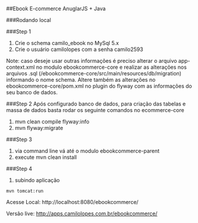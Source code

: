##Ebook E-commerce AnuglarJS + Java 

###Rodando local

###Step 1 
1.	Crie o schema camilo_ebook no MySql 5.x
2.	Crie o usuário camilolopes com a senha camilo2593 

Note: caso deseje  usar outras informações é preciso alterar o arquivo app-context.xml no modulo ebookcommerce-core e realizar as alterações nos arquivos .sql (/ebookcommerce-core/src/main/resources/db/migration) informando o nome schema. Altere também as alterações no ebookcommerce-core/pom.xml   no plugin do flyway com as informações do seu banco de dados.

###Step 2 
Após configurado banco de dados,  para criação das tabelas e massa de dados  basta rodar os seguinte comandos no ecommerce-core

1.	mvn  clean compile flyway:info
2.	mvn  flyway:migrate


###Step 3
1.	via command line vá até o modulo ebookcommerce-parent 
2.	execute mvn clean install 


###Step 4 
1.	subindo aplicação 
```
mvn tomcat:run 
```

Acesse Local: http://localhost:8080/ebookcommerce/

Versão live: http://apps.camilolopes.com.br/ebookcommerce/

